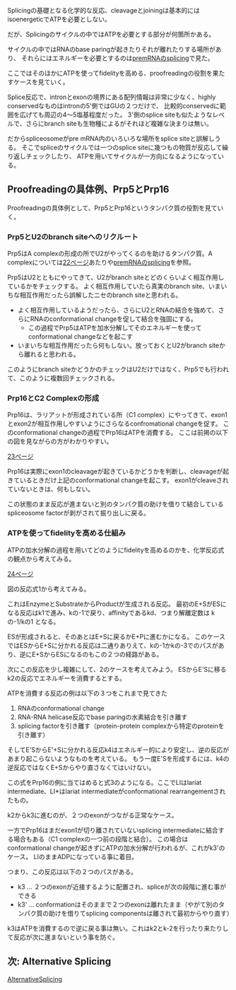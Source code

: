 Splicingの基礎となる化学的な反応、cleavageとjoiningは基本的にはisoenergeticでATPを必要としない。

だが、Splicingのサイクルの中ではATPを必要とする部分が何箇所かある。

サイクルの中ではRNAのbase paringが起きたりそれが離れたりする場所があり、
それらにはエネルギーを必要とするのは[premRNAのsplicing](premRNA%E3%81%AEsplicing)で見た。

ここではそのほかにATPを使ってfidelityを高める、proofreadingの役割を果たすケースを見ていく。

Splice反応で、intronとexonの境界にある配列情報は非常に少なく、highly conservedなものはintronの5'側ではGUの２つだけで、
比較的conservedに範囲を広げても周辺の4〜5塩基程度だった。
3'側のsplice siteも似たようなレベルで、さらにbranch siteも生物種によるがそれほど複雑な決まりは無い。

だからspliceosomeがpre mRNA内のいろいろな場所をsplice siteと誤解しうる。
そこでspliceのサイクルでは一つのsplice siteに幾つもの物質が反応して繰り返しチェックしたり、
ATPを用いてサイクルが一方向になるようになっている。

## Proofreadingの具体例、Prp5とPrp16

Proofreadingの具体例として、Prp5とPrp16というタンパク質の役割を見ていく。

### Prp5とU2のbranch siteへのリクルート

Prp5はA complexの形成の所でU2がやってくるのを助けるタンパク質。A complexについては[22ページ](https://karino2.github.io/ImageGallery/MolecularBiology728x3.html#lg=1&slide=21)あたりや[premRNAのsplicing](premRNA%E3%81%AEsplicing)を参照。

Prp5はU2とともにやってきて、U2がbranch siteとどのくらいよく相互作用しているかをチェックする。
よく相互作用していたら真実のbranch site、いまいちな相互作用だったら誤解したニセのbranch siteと思われる。

- よく相互作用しているようだったら、さらにU2とRNAの結合を強めて、さらにRNAのconformational changeを促して結合を強固にする。
    - この過程でPrp5はATPを加水分解してそのエネルギーを使ってconformational changeなどを起こす
- いまいちな相互作用だったら何もしない。放っておくとU2がbranch siteから離れると思われる。

このようにbranch siteかどうかのチェックはU2だけではなく、Prp5でも行われて、このように複数回チェックされる。

### Prp16とC2 Complexの形成

Prp16は、ラリアットが形成されている所（C1 complex）にやってきて、exon1とexon2が相互作用しやすいようにさらなるconfromational changeを促す。
このconformational changeの過程でPrp16はATPを消費する。
ここは前掲の以下の図を見ながらの方がわかりやすい。

[23ページ](https://karino2.github.io/ImageGallery/MolecularBiology728x3.html#lg=1&slide=22)

Prp16は実際にexon1のcleavageが起きているかどうかを判断し、cleavageが起きているときだけ上記のconformational changeを起こす。
exon1がcleaveされていないときは、何もしない。

この状態のまま反応が進まないと別のタンパク質の助けを借りて結合しているspliceosome factorが剥がされて振り出しに戻る。

### ATPを使ってfidelityを高める仕組み

ATPの加水分解の過程を用いてどのようにfidelityを高めるのかを、化学反応式の観点から考えてみる。

[24ページ](https://karino2.github.io/ImageGallery/MolecularBiology728x3.html#lg=1&slide=23)

図の反応式1から考えてみる。

これはEnzymeとSubstrateからProductが生成される反応。
最初のE+SがESになる反応はk1で進み、kの-1で戻り、affinityであるkd、つまり解離定数は kの-1/kの1 となる。

ESが形成されると、そのあとはE+Sに戻るかE+Pに進むかになる。
このケースではESからE+Sに分かれる反応は二通りありえて、kの-1かkの-3でのパスがあり、逆にE+SからESになるのもこの２つの経路がある。

次にこの反応を少し複雑にして、2のケースを考えてみよう。
ESからE'Sに移るk2の反応でエネルギーを消費するとする。

ATPを消費する反応の例は以下の３つをこれまで見てきた

1.  RNAのconformational change
2. RNA-RNA helicase反応でbase paringの水素結合を引き離す
3. splicing factorを引き離す（protein-protein complexから特定のproteinを引き離す）

そしてE'SからE'+Sに分かれる反応k4はエネルギー的により安定し、逆の反応があまり起こらないようなものを考えている。
もう一度E'Sを形成するには、k4の逆反応ではなくE+Sからやり直さなくてはいけない。

この式をPrp16の例に当てはめると式3のようになる。ここでLIはlariat intermediate、LI*はlariat intermediateがconformational rearrangementされたもの。

k2からk3に進むのが、２つのexonがつながる正常なケース。

一方でPrp16はまだexon1が切り離されていないsplicing intermediateに結合する場合もある（C1 complexの一つ前の段階と結合）。
この場合はconformational changeが起きずにATPの加水分解が行われるが、これがk3'のケース。
LIのままADPになっている事に着目。

つまり、この反応は以下の２つのパスがある。

- k3 ... ２つのexonが近接するように配置され、spliceが次の段階に進む事ができる
- k3' ... conformationはそのままで２つのexonは離れたまま（やがて別のタンパク質の助けを借りてsplicing componentsは離されて最初からやり直す）

k3はATPを消費するので逆に戻る事は無い。これはk2とk-2を行ったり来たりして反応が次に進まないという事を防ぐ。

## 次: Alternative Splicing

[AlternativeSplicing](AlternativeSplicing)